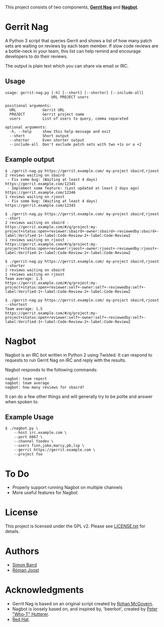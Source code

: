 This project consists of two components, __[Gerrit Nag](#gerrit-nag)__ and
__[Nagbot](#nagbot)__.

# Gerrit Nag

A Python 3 script that queries Gerrit and shows a list of how many patch sets
are waiting on reviews by each team member. If slow code reviews are a
bottle-neck in your team, this list can help remind and encourage developers
to do their reviews.

The output is plain text which you can share via email or IRC.


## Usage

````
usage: gerrit-nag.py [-h] [--short] [--shorter] [--include-all]
                     URL PROJECT users

positional arguments:
  URL            Gerrit URL
  PROJECT        Gerrit project name
  users          List of users to query, comma separated

optional arguments:
  -h, --help     show this help message and exit
  --short        Short output
  --shorter      Even shorter output
  --include-all  Don't exclude patch sets with two +1s or a +2
````

## Example output

````
$ ./gerrit-nag.py https://gerrit.example.com/ my-project sbaird,rjoost
2 reviews waiting on sbaird
 - Fix some bug: (Waiting at least 4 days) https://gerrit.example.com/12345
 - Implement some feature: (Last updated at least 2 days ago) https://gerrit.example.com/12346
1 reviews waiting on rjoost
 - Fix some bug: (Waiting at least 4 days) https://gerrit.example.com/12345

$ ./gerrit-nag.py https://gerrit.example.com/ my-project sbaird,rjoost --short
2 reviews waiting on sbaird - https://gerrit.example.com/#/q/project:my-project+status:open+reviewer:sbaird+-owner:sbaird+-reviewedby:sbaird+-label:Verified-1+-label:Code-Review-2+-label:Code-Review2
1 reviews waiting on rjoost - https://gerrit.example.com/#/q/project:my-project+status:open+reviewer:rjoost+-owner:rjoost+-reviewedby:rjoost+-label:Verified-1+-label:Code-Review-2+-label:Code-Review2

$ ./gerrit-nag.py https://gerrit.example.com/ my-project sbaird,rjoost --shorter
2 reviews waiting on sbaird
1 reviews waiting on rjoost
Team average: 1.5
https://gerrit.example.com/#/q/project:my-project+status:open+reviewer:self+-owner:self+-reviewedby:self+-label:Verified-1+-label:Code-Review-2+-label:Code-Review2

$ ./gerrit-nag.py https://gerrit.example.com/ my-project sbaird,rjoost --shortest
Team average: 1.5
https://gerrit.example.com/#/q/project:my-project+status:open+reviewer:self+-owner:self+-reviewedby:self+-label:Verified-1+-label:Code-Review-2+-label:Code-Review2
````

# Nagbot

Nagbot is an IRC bot written in Python 2 using Twisted. It can respond to
requests to run Gerrit Nag on IRC and reply with the results.

Nagbot responds to the following commands:

````
nagbot: team report
nagbot: team average
nagbot: how many reviews for sbaird?
````

It can do a few other things and will generally try to be polite and answer
when spoken to.


## Example Usage

````
$ ./nagbot.py \
    --host irc.example.com \
    --port 6667 \
    --channel foodev \
    --users finn,jake,marcy,pb,lsp \
    --gerrit https://gerrit.example.com \
    --project foo
````

# To Do

* Properly support running Nagbot on multiple channels
* More useful features for Nagbot

# License

This project is licensed under the GPL v2. Please see
[LICENSE.txt](LICENSE.txt) for details.

# Authors

* [Simon Baird](https://github.com/simonbaird)
* [Róman Joost](https://github.com/romanofski)

# Acknowledgments

* Gerrit Nag is based on an original script created by
    [Rohan McGovern](https://github.com/rohanpm).
* Nagbot is loosely based on, and inspired by, 'beerbot',
    created by [Peter "Who-T" Hutterer](https://github.com/whot).
* [Red Hat](https://www.redhat.com/).
